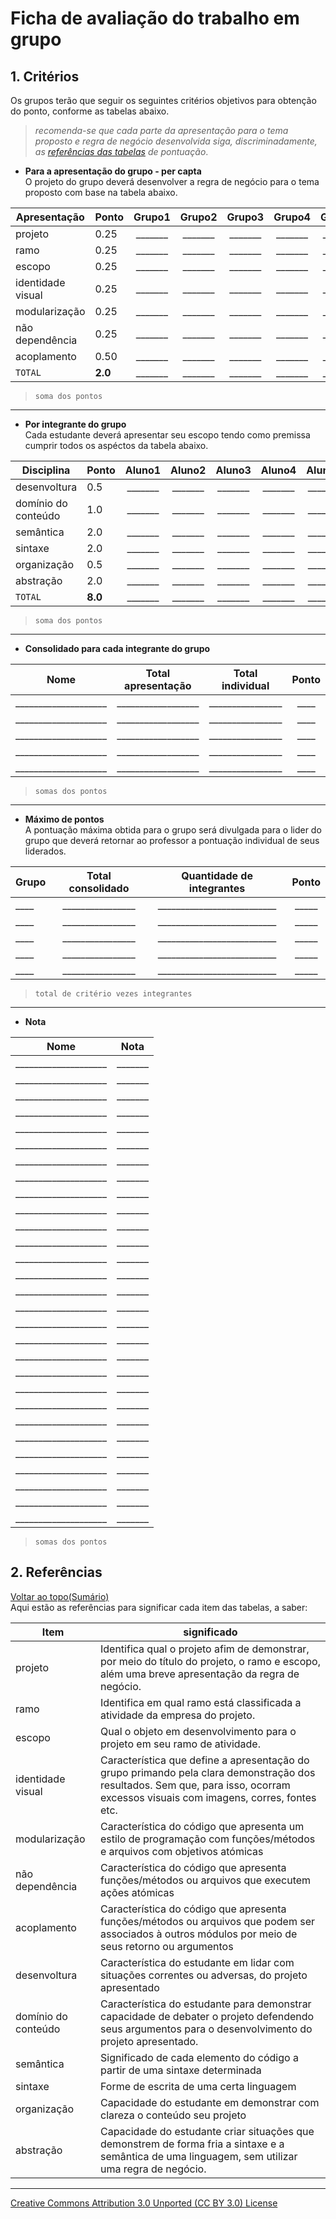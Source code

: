 # Ficha de avaliação do trabalho em grupo  

## 1. Critérios  

Os grupos terão que seguir os seguintes critérios objetivos para obtenção do ponto, conforme as tabelas abaixo.
> _recomenda-se que cada parte da apresentação para o tema proposto e regra de negócio desenvolvida siga, discriminadamente, as [referências das tabelas](https://github.com/tmenegaz/portugol/blob/master/edital.md#3-refer%C3%AAncias) de pontuação_.

- **Para a apresentação do grupo - per capta**  
O projeto do grupo deverá desenvolver a regra de negócio para o tema proposto com base na tabela abaixo.

|Apresentação       |Ponto   |Grupo1  |Grupo2  |Grupo3  |Grupo4  |Grupo5  |
|-------------------|--------|:------:|:------:|:------:|:------:|:------:|
|projeto            |0.25    |_______ |_______ |_______ |_______ |_______ |
|ramo               |0.25    |_______ |_______ |_______ |_______ |_______ |
|escopo             |0.25    |_______ |_______ |_______ |_______ |_______ |
|identidade visual  |0.25    |_______ |_______ |_______ |_______ |_______ |
|modularização      |0.25    |_______ |_______ |_______ |_______ |_______ |
|não dependência    |0.25    |_______ |_______ |_______ |_______ |_______ |
|acoplamento        |0.50    |_______ |_______ |_______ |_______ |_______ |
|`TOTAL`            |**2.0** |_______ |_______ |_______ |_______ |_______ |  
> `soma dos pontos`

---

- **Por integrante do grupo**  
Cada estudante deverá apresentar seu escopo tendo como premissa cumprir todos os aspéctos da tabela abaixo.

|Disciplina          |Ponto  |Aluno1  |Aluno2  |Aluno3  |Aluno4  |Aluno5  |
|--------------------|-------|:------:|:------:|:------:|:------:|:------:|
|desenvoltura        |0.5    |_______ |_______ |_______ |_______ |_______ |
|domínio do conteúdo |1.0    |_______ |_______ |_______ |_______ |_______ |
|semântica           |2.0    |_______ |_______ |_______ |_______ |_______ |
|sintaxe             |2.0    |_______ |_______ |_______ |_______ |_______ |
|organização         |0.5    |_______ |_______ |_______ |_______ |_______ |
|abstração           |2.0    |_______ |_______ |_______ |_______ |_______ |
|`TOTAL`             |**8.0**|_______ |_______ |_______ |_______ |_______ |  
> `soma dos pontos`

---

- **Consolidado para cada integrante do grupo**

|Nome                 |Total apresentação |Total individual |Ponto|
|---------------------|:-----------------:|:---------------:|:---:|
|____________________ |__________________ |________________ |____ |
|____________________ |__________________ |________________ |____ |
|____________________ |__________________ |________________ |____ |
|____________________ |__________________ |________________ |____ |
|____________________ |__________________ |________________ |____ |  
> `somas dos pontos`

---

- **Máximo de pontos**  
A pontuação máxima obtida para o grupo será divulgada para o lider do grupo que deverá retornar ao professor a pontuação individual de seus liderados.

|Grupo|Total consolidado| Quantidade de integrantes | Ponto|
|-----|:---------------:|:-------------------------:|:----:|
|____ |________________ |__________________________ |_____ |
|____ |________________ |__________________________ |_____ |
|____ |________________ |__________________________ |_____ |
|____ |________________ |__________________________ |_____ |
|____ |________________ |__________________________ |_____ |  
> `total de critério vezes integrantes`

---

- **Nota**

|Nome                 |Nota    |
|---------------------|:------:|
|____________________ |_______ |
|____________________ |_______ |
|____________________ |_______ |
|____________________ |_______ |
|____________________ |_______ |
|____________________ |_______ |
|____________________ |_______ |
|____________________ |_______ |
|____________________ |_______ |
|____________________ |_______ |
|____________________ |_______ |
|____________________ |_______ |
|____________________ |_______ |
|____________________ |_______ |
|____________________ |_______ |
|____________________ |_______ |
|____________________ |_______ |
|____________________ |_______ |
|____________________ |_______ |
|____________________ |_______ |
|____________________ |_______ |
|____________________ |_______ |
|____________________ |_______ |
|____________________ |_______ |
|____________________ |_______ |
|____________________ |_______ |
|____________________ |_______ |
|____________________ |_______ |
|____________________ |_______ |  
> `somas dos pontos`

## 2. Referências
[Voltar ao topo(Sumário)](#sumário)  
Aqui estão as referências para significar cada item das tabelas, a saber:

|Item                 |significado|
|---------------------|---------|
|projeto              |Identifica qual o projeto afim de demonstrar, por meio do título do projeto, o ramo e escopo, além uma breve apresentação da regra de negócio.  |
|ramo                 |Identifica em qual ramo está classificada a atividade da empresa do projeto. |
|escopo                |Qual o objeto em desenvolvimento para o projeto em seu ramo de atividade. |
|identidade visual    |Característica que define a apresentação do grupo primando pela clara demonstração dos resultados. Sem que, para isso, ocorram excessos visuais com imagens, corres, fontes etc. |
|modularização        |Característica do código que apresenta um estilo de programação com funções/métodos e arquivos com objetivos atómicas |
|não dependência      |Característica do código que apresenta funções/métodos ou arquivos que executem ações atómicas |
|acoplamento          |Característica do código que apresenta funções/métodos ou arquivos que podem ser associados à outros módulos por meio de seus retorno ou argumentos  |
|desenvoltura         |Característica do estudante em lidar com situações correntes ou adversas, do projeto apresentado |
|domínio do conteúdo  |Característica do estudante para demonstrar capacidade de debater o projeto defendendo seus argumentos para o desenvolvimento do projeto apresentado.  |
|semântica            |Significado de cada elemento do código a partir de uma sintaxe determinada |
|sintaxe              |Forme de escrita de uma certa linguagem |
|organização          |Capacidade do estudante em demonstrar com clareza o conteúdo seu projeto |
|abstração            |Capacidade do estudante criar situações que demonstrem de forma fria a sintaxe e a semântica de uma linguagem, sem utilizar uma regra de negócio. |

---

[Creative Commons Attribution 3.0 Unported (CC BY 3.0) License](http://creativecommons.org/licenses/by/3.0/)
